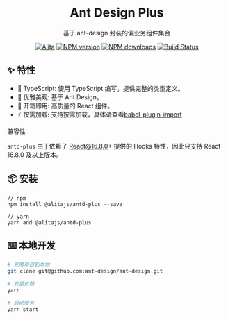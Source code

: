 <h1 align="center">Ant Design Plus</h1>

<div align="center">
基于 ant-design 封装的偏业务组件集合

[![Alita](https://img.shields.io/badge/alitajs-ant%20design%20plus-blue.svg)](https://github.com/alitajs/ant-design-plus)
[![NPM version](https://img.shields.io/npm/v/@alitajs/antd-plus.svg?style=flat)](https://npmjs.org/package/@alitajs/antd-plus)
[![NPM downloads](http://img.shields.io/npm/dm/@alitajs/antd-plus.svg?style=flat)](https://npmjs.org/package/@alitajs/antd-plus)
[![Build Status](https://travis-ci.com/alitajs/ant-design-plus.svg?branch=master)](https://travis-ci.com/alitajs/ant-design-plus)

</div>

## ✨ 特性

- 🚀 TypeScript: 使用 TypeScript 编写，提供完整的类型定义。
- 💎 优雅美观: 基于 Ant Design。
- 🎉 开箱即用: 高质量的 React 组件。
- ⚡️ 按需加载: 支持按需加载，具体请查看[babel-plugin-import](https://github.com/ant-design/babel-plugin-import)

兼容性

`antd-plus` 由于依赖了 React@16.8.0+ 提供的 Hooks 特性，因此只支持 React 16.8.0 及以上版本。

## 📦 安装

```
// npm
npm install @alitajs/antd-plus --save

// yarn
yarn add @alitajs/antd-plus
```

## ⌨️ 本地开发

```bash
# 克隆项目到本地
git clone git@github.com:ant-design/ant-design.git

# 安装依赖
yarn

# 启动服务
yarn start
```
